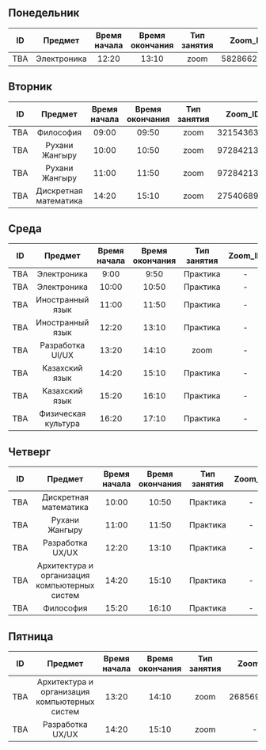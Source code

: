 ## Понедельник
| ID  |   Предмет   | Время начала | Время окончания | Тип занятия |  Zoom_ID   | Zoom_pass | Аудитория | Преподаватель  |
| --- | :---------: | :----------: | :-------------: | :---------: | :--------: | :-------: | :-------: | :------------: |
| TBA | Электроника |    12:20     |      13:10      |    zoom     | 5828662691 | 987123456 |     -     | Байдуалиева А. |

## Вторник
| ID  |        Предмет        | Время начала | Время окончания | Тип занятия |  Zoom_ID   | Zoom_pass | Аудитория |  Преподаватель   |
| --- | :-------------------: | :----------: | :-------------: | :---------: | :--------: | :-------: | :-------: | :--------------: |
| TBA |       Философия       |    09:00     |      09:50      |    zoom     | 3215436300 | 987123456 |     -     |  Муханова Г.Б.   |
| TBA |    Рухани Жангыру     |    10:00     |      10:50      |    zoom     | 9728421361 |  SeT9mP   |     -     |  Кенжебаев Н.Т.  |
| TBA |    Рухани Жангыру     |    11:00     |      11:50      |    zoom     | 9728421361 |  SeT9mP   |     -     |  Кенжебаев Н.Т.  |
| TBA | Дискретная математика |    14:20     |      15:10      |    zoom     | 2754068938 | 987123456 |     -     | Джумабекова Б.Ж. |

## Среда
| ID  |       Предмет       | Время начала | Время окончания | Тип занятия | Zoom_ID | Zoom_pass | Аудитория | Преподаватель  |
| --- | :-----------------: | :----------: | :-------------: | :---------: | :-----: | :-------: | :-------: | :------------: |
| TBA |     Электроника     |     9:00     |      9:50       |  Практика   |    -    |     -     |    с/з    | Байдуалиева А. |
| TBA |     Электроника     |    10:00     |      10:50      |  Практика   |    -    |     -     |    с/з    | Байдуалиева А. |
| TBA |  Иностранный язык   |    11:00     |      11:50      |  Практика   |    -    |     -     |    502    |   Жакупова С   |
| TBA |  Иностранный язык   |    12:20     |      13:10      |  Практика   |    -    |     -     |    502    |   Жакупова С   |
| TBA |  Разработка UI/UX   |    13:20     |      14:10      |    zoom     |    -    |     -     |     -     | Курманбеккызы  |
| TBA |   Казахский язык    |    14:20     |      15:10      |  Практика   |    -    |     -     |    301    |  Дуйсембекова  |
| TBA |   Казахский язык    |    15:20     |      16:10      |  Практика   |    -    |     -     |    301    |  Дуйсембекова  |
| TBA | Физическая культура |    16:20     |      17:10      |  Практика   |    -    |     -     |    c/з    |  Болтаев С.Б.  |

## Четверг
| ID  |                    Предмет                    | Время начала | Время окончания | Тип занятия | Zoom_ID | Zoom_pass | Аудитория |   Преподаватель   |
| --- | :-------------------------------------------: | :----------: | :-------------: | :---------: | :-----: | :-------: | :-------: | :---------------: |
| TBA |             Дискретная математика             |    10:00     |      10:50      |  Практика   |    -    |     -     |    207    |  Джумабекова Б.Ж  |
| TBA |                Рухани Жангыру                 |    11:00     |      11:50      |  Практика   |    -    |     -     |    501    |  Кенжебаев Н.Т.   |
| TBA |               Разработка UX/UX                |    12:20     |      13:10      |  Практика   |    -    |     -     |    314    |   Курманбеккызы   |
| TBA | Архитектура и организация компьютерных систем |    14:20     |      15:10      |  Практика   |    -    |     -     |    503    | Турмагамбетова Ф. |
| TBA |                   Философия                   |    15:20     |      16:10      |  Практика   |    -    |     -     |    210    |   Муханова Г.Б.   |

## Пятница
| ID  |                    Предмет                    | Время начала | Время окончания | Тип занятия |  Zoom_ID   | Zoom_pass | Аудитория | Преподаватель |
| --- | :-------------------------------------------: | :----------: | :-------------: | :---------: | :--------: | :-------: | :-------: | :-----------: |
| TBA | Архитектура и организация компьютерных систем |    13:20     |      14:10      |    zoom     | 2685698372 | 987123456 |     -     | Курманбеккызы |
| TBA |               Разработка UX/UX                |    14:20     |      15:10      |    zoom     |     -      |     -     |     -     | Курманбеккызы |
